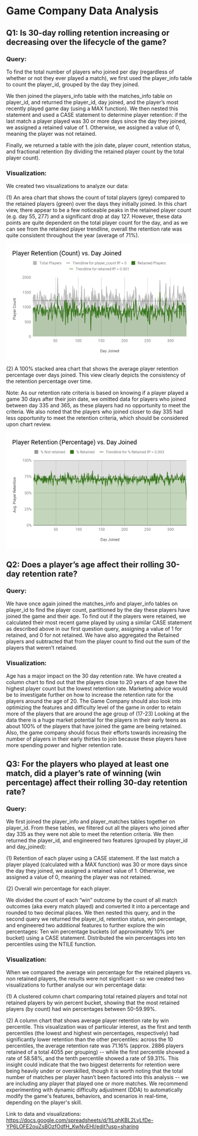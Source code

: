 
# Game Company Data Analysis

## Q1: Is 30-day rolling retention increasing or decreasing over the lifecycle of the game?

### Query:
To find the total number of players who joined per day (regardless of whether or not they ever played a match), we first used the player_info table to count the player_id, grouped by the day they joined.

We then joined the players_info table with the matches_info table on player_id, and returned the player_id, day joined, and the player’s most recently played game day (using a MAX function). We then nested this statement and used a CASE statement to determine player retention: if the last match a player played was 30 or more days since the day they joined, we assigned a retained value of 1. Otherwise, we assigned a value of 0, meaning the player was not retained.

Finally, we returned a table with the join date, player count, retention status, and fractional retention (by dividing the retained player count by the total player count).

### Visualization:
We created two visualizations to analyze our data:

(1) An area chart that shows the count of total players (grey) compared to the retained players (green) over the days they initially joined. In this chart view, there appear to be a few noticeable peaks in the retained player count (e.g. day 55, 277) and a significant drop at day 127. However, these data points are quite dependent on the total player count for the day, and as we can see from the retained player trendline, overall the retention rate was quite consistent throughout the year (average of 71%).

![Player Retention Count vs. Day Joined](Visualizations/Player_Retention_(Count)_vs._Day%20Joined.png)

(2) A 100% stacked area chart that shows the average player retention percentage over days joined. This view clearly depicts the consistency of the retention percentage over time.

Note: As our retention rate criteria is based on knowing if a player played a game 30 days after their join date, we omitted data for players who joined between day 335 and 365, as these players had no opportunity to meet the criteria. We also noted that the players who joined closer to day 335 had less opportunity to meet the retention criteria, which should be considered upon chart review.

![Player Retention Percentage vs. Day Joined](Visualizations/Player_Retention_(Percentage)_vs._Day_Joined.png)

## Q2: Does a player’s age affect their rolling 30-day retention rate?

### Query:
We have once again joined the matches_info and player_info tables on player_id to find the player count, partitioned by the day these players have joined the game and their age. To find out if the players were retained, we calculated their most recent game played by using a similar CASE statement as described above in our first question query, assigning a value of 1 for retained, and 0 for not retained. We have also aggregated the Retained players and subtracted that from the player count to find out the sum of the players that weren’t retained.

### Visualization:
Age has a major impact on the 30 day retention rate. We have created a column chart to find out that the players close to 20 years of age have the highest player count but the lowest retention rate. Marketing advice would be to investigate further on how to increase the retention rate for the players around the age of 20. The Game Company should also look into optimizing the features and difficulty level of the game in order to retain more of the players that are around the age group of (17-23) Looking at the data there is a huge market potential for the players in their early teens as about 100% of the players that have joined the game are being retained. Also, the game company should focus their efforts towards increasing the number of players in their early thirties to join because these players have more spending power and higher retention rate.


## Q3: For the players who played at least one match, did a player’s rate of winning (win percentage) affect their rolling 30-day retention rate?

### Query:
We first joined the player_info and player_matches tables together on player_id. From these tables, we filtered out all the players who joined after day 335 as they were not able to meet the retention criteria. We then returned the player_id, and engineered two features (grouped by player_id and day_joined):

(1) Retention of each player using a CASE statement.
If the last match a player played (calculated with a MAX function) was 30 or more days since the day they joined, we assigned a retained value of 1. Otherwise, we assigned a value of 0, meaning the player was not retained.

(2) Overall win percentage for each player.

We divided the count of each “win” outcome by the count of all match outcomes (aka every match played) and converted it into a percentage and rounded to two decimal places.
We then nested this query, and in the second query we returned the player_id, retention status, win percentage, and engineered two additional features to further explore the win percentages:
Ten win percentage buckets (of approximately 10% per bucket) using a CASE statement.
Distributed the win percentages into ten percentiles using the NTILE function.

### Visualization:
When we compared the average win percentage for the retained players vs. non retained players, the results were not significant - so we created two visualizations to further analyse our win percentage data:

(1) A clustered column chart comparing total retained players and total not retained players by win percent bucket, showing that the most retained players (by count) had win percentages between 50-59.99%.

(2) A column chart that shows average player retention rate by win percentile. This visualization was of particular interest, as the first and tenth percentiles (the lowest and highest win percentages, respectively) had significantly lower retention than the other percentiles: across the 10 percentiles, the average retention rate was 71.16% (approx. 2886 players retained of a total 4055 per grouping) -- while the first percentile showed a rate of 58.58%, and the tenth percentile showed a rate of 59.31%. This insight could indicate that the two biggest deterrents for retention were being heavily under or overskilled, though it is worth noting that the total number of matches per player hasn’t been factored into this analysis -- we are including any player that played one or more matches. We recommend experimenting with dynamic difficulty adjustment (DDA) to automatically modify the game's features, behaviors, and scenarios in real-time, depending on the player's skill.

Link to data and visualizations:
https://docs.google.com/spreadsheets/d/1tLqhKBL2LvLfDe-YP6LOFE2ouZsBOzfOdfH_KwNvEHI/edit?usp=sharing
